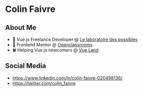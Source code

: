 # Colin Faivre

## About Me

- 🔭 Vue.js Freelance Developer @ [Le laboratoire des possibles](https://www.lelaboratoiredespossibles.com)
- 🌱 Frontend Mentor @ [Openclassrooms](https://openclassrooms.com/)
- 🍀 Helping Vue.js newcomers @ [Vue Land](https://discord.com/channels/325477692906536972/325654285255704578)

## Social Media

- https://www.linkedin.com/in/colin-faivre-020498136/
- https://twitter.com/colin_faivre
